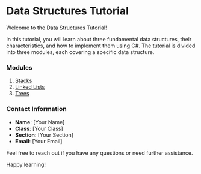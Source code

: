 # Data Structures Tutorial

Welcome to the Data Structures Tutorial!

In this tutorial, you will learn about three fundamental data structures, their characteristics, and how to implement them using C#. The tutorial is divided into three modules, each covering a specific data structure.

### Modules
1. [Stacks](1-topic.md)
2. [Linked Lists](2-topic.md)
3. [Trees](3-topic.md)

### Contact Information
- **Name**: [Your Name]
- **Class**: [Your Class]
- **Section**: [Your Section]
- **Email**: [Your Email]

Feel free to reach out if you have any questions or need further assistance.

Happy learning!
